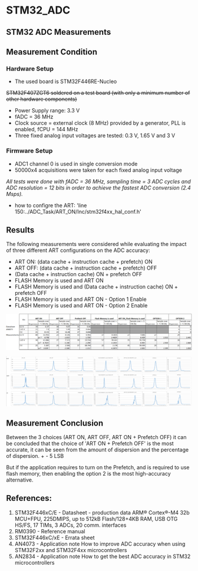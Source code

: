 # STM32_ADC

## STM32 ADC Measurements

## Measurement Condition
### Hardware Setup
- The used board is STM32F446RE-Nucleo 

~~STM32F407ZGT6 soldered on a test board (with only a minimum number of other
hardware components)~~
- Power Supply range: 3.3 V
- fADC = 36 MHz
- Clock source =  external clock (8 MHz) provided by a generator, PLL is enabled, fCPU = 144 MHz
- Three fixed analog input voltages are tested: 0.3 V, 1.65 V and 3 V
### Firmware Setup
- ADC1 channel 0 is used  in single conversion mode
- 50000x4 acquisitions were taken for each fixed analog input voltage

*All tests were done with fADC = 36 MHz, sampling time = 3 ADC cycles and ADC resolution = 12 bits in order to achieve the fastest ADC conversion (2.4 Msps).*

- how to configre the ART: 'line 150:../ADC_Task/ART_ON/Inc/stm32f4xx_hal_conf.h'


## Results
The following measurements were considered while evaluating the impact of three different
ART configurations on the ADC accuracy:
- ART ON: (data cache + instruction cache + prefetch) ON
- ART OFF: (data cache + instruction cache + prefetch) OFF
- (Data cache + instruction cache) ON + prefetch OFF
- FLASH Memory is used and ART ON
- FLASH Memory is used and (Data cache + instruction cache) ON + prefetch OFF
- FLASH Memory is used and ART ON - Option 1 Enable
- FLASH Memory is used and ART ON - Option 2 Enable

![alt text](https://github.com/FebbyMadrin/STM32_ADC/blob/master/results/result.PNG "result")

![alt text](https://github.com/FebbyMadrin/STM32_ADC/blob/master/results/result1.PNG "graphics")

## Measurement Conclusion

Between the 3 choices (ART ON, ART OFF, ART ON + Prefetch OFF) it can be concluded that the choice of 'ART ON + Prefetch OFF' is the most accurate, it can be seen from the amount of dispersion and the percentage of dispersion. + - 5 LSB

But if the application requires to turn on the Prefetch, and is required to use flash memory, then enabling the option 2 is the most high-accuracy alternative.

## References:
1. STM32F446xC/E - Datasheet - production data
    ARM® Cortex®-M4 32b MCU+FPU, 225DMIPS, up to 512kB Flash/128+4KB RAM,
    USB OTG HS/FS, 17 TIMs, 3 ADCs, 20 comm. interfaces
2. RM0390 - Reference manual
3. STM32F446xC/xE - Errata sheet
4. AN4073 - Application note
    How to improve ADC accuracy when using STM32F2xx and
    STM32F4xx microcontrollers
5. AN2834 - Application note
    How to get the best ADC accuracy
    in STM32 microcontrollers

<!-- ## Notes:
1. to avoid the unintended disturbance:
    - put the device far away from EMC Sources, like fan laptop
    - the ADC cable must not contacted by another cable, to avoid crosstalk

    - pada counting ke 1800an sering terjadi galat error -->